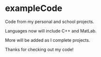 # exampleCode
Code from my personal and school projects.

Languages now will include C++ and MatLab.

More will be added as I complete projects.

Thanks for checking out my code!

